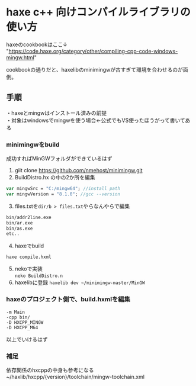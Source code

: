 # haxe c++ 向けコンパイルライブラリの使い方
haxeのcookbookはここ↓  
"https://code.haxe.org/category/other/compiling-cpp-code-windows-mingw.html" 

cookbookの通りだと、haxelibのminimingwが古すぎて環境を合わせるのが面倒。

## 手順
・haxeとmingwはインストール済みの前提  
・対象はwindowsでmingwを使う場合←公式でもVS使ったほうがって書いてある

### minimingwをbuild
成功すればMinGWフォルダができているはず
1. giit clone https://github.com/nmehost/minimingw.git
2. BuildDistro.hx の中の2か所を編集
```haxe:BuildDistro.hx
var mingwSrc = "C:/mingw64"; //install path  
var mingwVersion = "8.1.0"; //gcc --version 
```
3. files.txtを```dir/b > files.txt```やらなんやらで編集
```txt:files.txt
bin/addr2line.exe
bin/ar.exe
bin/as.exe
etc..
```
4. haxeでbuild
```
haxe compile.hxml
```
5. nekoで実装  
```neko BuildDistro.n```
6. haxelibに登録
```haxelib dev ~/minimingw-master/MinGW```

### haxeのプロジェクト側で、build.hxmlを編集
```hxml:build.hxml
-m Main
-cpp bin/
-D HXCPP_MINGW
-D HXCPP_M64
```

以上でいけるはず

### 補足
依存関係のhxcppの中身も参考になる
~/haxlib/hxcpp/{version}/toolchain/mingw-toolchain.xml


